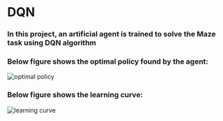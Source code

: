 # DQN
### In this project, an artificial agent is trained to solve the Maze task using DQN algorithm

### Below figure shows the optimal policy found by the agent:
![optimal policy](https://github.com/Ezgii/DQN-on-maze/blob/main/optimal_policy.jpeg)

### Below figure shows the learning curve:
![learning curve](https://github.com/Ezgii/DQN-on-maze/blob/main/learning_curve.jpeg)


